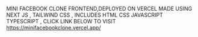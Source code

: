 MINI FACEBOOK CLONE FRONTEND,DEPLOYED ON VERCEL MADE USING NEXT JS , TAILWIND CSS , INCLUDES HTML CSS JAVASCRIPT TYPESCRIPT , CLICK LINK BELOW TO VISIT
https://minifacebookclone.vercel.app/
